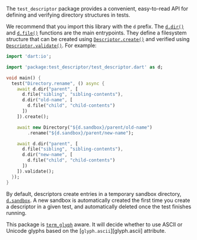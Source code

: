 The `test_descriptor` package provides a convenient, easy-to-read API for
defining and verifying directory structures in tests.

We recommend that you import this library with the `d` prefix. The
[`d.dir()`][dir] and [`d.file()`][file] functions are the main entrypoints. They
define a filesystem structure that can be created using
[`Descriptor.create()`][create] and verified using
[`Descriptor.validate()`][validate]. For example:

[dir]: https://www.dartdocs.org/documentation/test_descriptor/latest/test_descriptor/dir.html
[file]: https://www.dartdocs.org/documentation/test_descriptor/latest/test_descriptor/file.html
[create]: https://www.dartdocs.org/documentation/test_descriptor/latest/test_descriptor/Descriptor/create.html
[validate]: https://www.dartdocs.org/documentation/test_descriptor/latest/test_descriptor/Descriptor/validate.html

```dart
import 'dart:io';

import 'package:test_descriptor/test_descriptor.dart' as d;

void main() {
  test("Directory.rename", () async {
    await d.dir("parent", [
      d.file("sibling", "sibling-contents"),
      d.dir("old-name", [
        d.file("child", "child-contents")
      ])
    ]).create();

    await new Directory("${d.sandbox}/parent/old-name")
        .rename("${d.sandbox}/parent/new-name");

    await d.dir("parent", [
      d.file("sibling", "sibling-contents"),
      d.dir("new-name", [
        d.file("child", "child-contents")
      ])
    ]).validate();
  });
}
```

By default, descriptors create entries in a temporary sandbox directory,
[`d.sandbox`][sandbox]. A new sandbox is automatically created the first time
you create a descriptor in a given test, and automatically deleted once the test
finishes running.

[sandbox]: https://www.dartdocs.org/documentation/test_descriptor/latest/test_descriptor/sandbox.html

This package is [`term_glyph`][term_glyph] aware. It will decide whether to use
ASCII or Unicode glyphs based on the [`glyph.ascii`][glyph.ascii] attribute.

[term_glyph]: https://pub.dartlang.org/packages/term_glyph
[gylph.ascii]: https://www.dartdocs.org/documentation/term_glyph/latest/term_glyph/ascii.html

